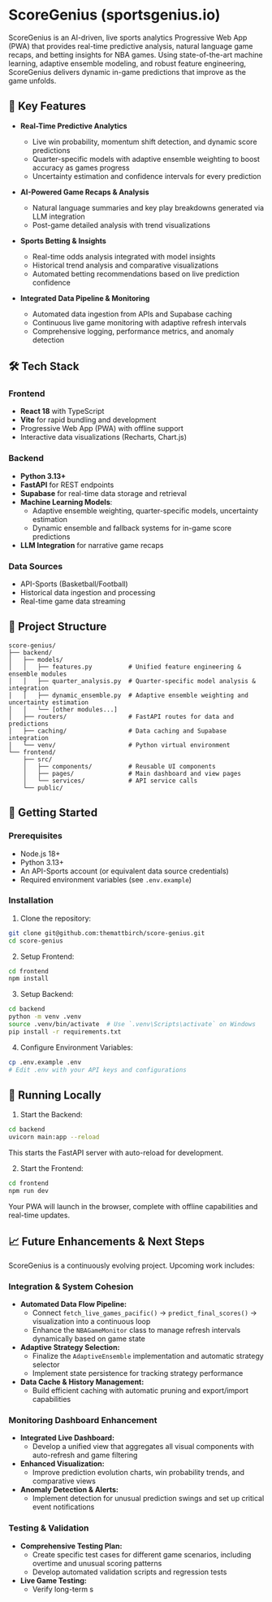# ScoreGenius (sportsgenius.io)

ScoreGenius is an AI-driven, live sports analytics Progressive Web App (PWA) that provides real-time predictive analysis, natural language game recaps, and betting insights for NBA games. Using state-of-the-art machine learning, adaptive ensemble modeling, and robust feature engineering, ScoreGenius delivers dynamic in-game predictions that improve as the game unfolds.

## 🚀 Key Features

- **Real-Time Predictive Analytics**
  - Live win probability, momentum shift detection, and dynamic score predictions
  - Quarter-specific models with adaptive ensemble weighting to boost accuracy as games progress
  - Uncertainty estimation and confidence intervals for every prediction

- **AI-Powered Game Recaps & Analysis**
  - Natural language summaries and key play breakdowns generated via LLM integration
  - Post-game detailed analysis with trend visualizations

- **Sports Betting & Insights**
  - Real-time odds analysis integrated with model insights
  - Historical trend analysis and comparative visualizations
  - Automated betting recommendations based on live prediction confidence

- **Integrated Data Pipeline & Monitoring**
  - Automated data ingestion from APIs and Supabase caching
  - Continuous live game monitoring with adaptive refresh intervals
  - Comprehensive logging, performance metrics, and anomaly detection

## 🛠 Tech Stack

### Frontend
- **React 18** with TypeScript
- **Vite** for rapid bundling and development
- Progressive Web App (PWA) with offline support
- Interactive data visualizations (Recharts, Chart.js)

### Backend
- **Python 3.13+**
- **FastAPI** for REST endpoints
- **Supabase** for real-time data storage and retrieval
- **Machine Learning Models**:
  - Adaptive ensemble weighting, quarter-specific models, uncertainty estimation
  - Dynamic ensemble and fallback systems for in-game score predictions
- **LLM Integration** for narrative game recaps

### Data Sources
- API-Sports (Basketball/Football)
- Historical data ingestion and processing
- Real-time game data streaming

## 📁 Project Structure

```
score-genius/
├── backend/
│   ├── models/
│   │   ├── features.py          # Unified feature engineering & ensemble modules
│   │   ├── quarter_analysis.py  # Quarter-specific model analysis & integration
│   │   ├── dynamic_ensemble.py  # Adaptive ensemble weighting and uncertainty estimation
│   │   └── [other modules...]
│   ├── routers/                 # FastAPI routes for data and predictions
│   ├── caching/                 # Data caching and Supabase integration
│   └── venv/                    # Python virtual environment
└── frontend/
    ├── src/
    │   ├── components/          # Reusable UI components
    │   ├── pages/               # Main dashboard and view pages
    │   └── services/            # API service calls
    └── public/
```

## 🚀 Getting Started

### Prerequisites
- Node.js 18+
- Python 3.13+
- An API-Sports account (or equivalent data source credentials)
- Required environment variables (see `.env.example`)

### Installation

1. Clone the repository:
```bash
git clone git@github.com:themattbirch/score-genius.git
cd score-genius
```

2. Setup Frontend:
```bash
cd frontend
npm install
```

3. Setup Backend:
```bash
cd backend
python -m venv .venv
source .venv/bin/activate  # Use `.venv\Scripts\activate` on Windows
pip install -r requirements.txt
```

4. Configure Environment Variables:
```bash
cp .env.example .env
# Edit .env with your API keys and configurations
```

## 🔄 Running Locally

1. Start the Backend:
```bash
cd backend
uvicorn main:app --reload
```
This starts the FastAPI server with auto-reload for development.

2. Start the Frontend:
```bash
cd frontend
npm run dev
```
Your PWA will launch in the browser, complete with offline capabilities and real-time updates.

## 📈 Future Enhancements & Next Steps

ScoreGenius is a continuously evolving project. Upcoming work includes:

### Integration & System Cohesion
- **Automated Data Flow Pipeline:**
  - Connect `fetch_live_games_pacific()` → `predict_final_scores()` → visualization into a continuous loop
  - Enhance the `NBAGameMonitor` class to manage refresh intervals dynamically based on game state
- **Adaptive Strategy Selection:**
  - Finalize the `AdaptiveEnsemble` implementation and automatic strategy selector
  - Implement state persistence for tracking strategy performance
- **Data Cache & History Management:**
  - Build efficient caching with automatic pruning and export/import capabilities

### Monitoring Dashboard Enhancement
- **Integrated Live Dashboard:**
  - Develop a unified view that aggregates all visual components with auto-refresh and game filtering
- **Enhanced Visualization:**
  - Improve prediction evolution charts, win probability trends, and comparative views
- **Anomaly Detection & Alerts:**
  - Implement detection for unusual prediction swings and set up critical event notifications

### Testing & Validation
- **Comprehensive Testing Plan:**
  - Create specific test cases for different game scenarios, including overtime and unusual scoring patterns
  - Develop automated validation scripts and regression tests
- **Live Game Testing:**
  - Verify long-term s